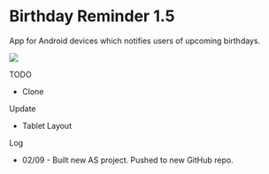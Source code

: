 # Birthday Reminder 1.5
App for Android devices which notifies users of upcoming birthdays.

![](http://julianrosser.website/images/birthday_screen_1.png)

TODO
- Clone

Update
- Tablet Layout

Log
- 02/09 - Built new AS project. Pushed to new GitHub repo.


